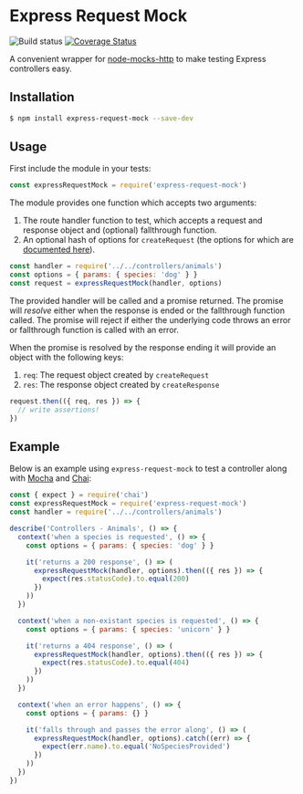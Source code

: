 # Express Request Mock

![Build status](https://api.travis-ci.org/i-like-robots/express-request-mock.png) [![Coverage Status](https://coveralls.io/repos/github/i-like-robots/express-request-mock/badge.svg?branch=master)](https://coveralls.io/github/i-like-robots/express-request-mock)

A convenient wrapper for [node-mocks-http][1] to make testing Express controllers easy.

## Installation

```sh
$ npm install express-request-mock --save-dev
```

## Usage

First include the module in your tests:

```js
const expressRequestMock = require('express-request-mock')
```

The module provides one function which accepts two arguments:

1. The route handler function to test, which accepts a request and response object and (optional) fallthrough function.
2. An optional hash of options for `createRequest` (the options for which are [documented here][2]).

```js
const handler = require('../../controllers/animals')
const options = { params: { species: 'dog' } }
const request = expressRequestMock(handler, options)
```

The provided handler will be called and a promise returned. The promise will _resolve_ either when the response is ended or the fallthrough function called. The promise will reject if either the underlying code throws an error or fallthrough function is called with an error.

When the promise is resolved by the response ending it will provide an object with the following keys:

1. `req`: The request object created by `createRequest`
2. `res`: The response object created by `createResponse`

```js
request.then(({ req, res }) => {
  // write assertions!
})
```

## Example

Below is an example using `express-request-mock` to test a controller along with [Mocha][4] and [Chai][5]:

```js
const { expect } = require('chai')
const expressRequestMock = require('express-request-mock')
const handler = require('../../controllers/animals')

describe('Controllers - Animals', () => {
  context('when a species is requested', () => {
    const options = { params: { species: 'dog' } }

    it('returns a 200 response', () => (
      expressRequestMock(handler, options).then(({ res }) => {
        expect(res.statusCode).to.equal(200)
      })
    ))
  })

  context('when a non-existant species is requested', () => {
    const options = { params: { species: 'unicorn' } }

    it('returns a 404 response', () => (
      expressRequestMock(handler, options).then(({ res }) => {
        expect(res.statusCode).to.equal(404)
      })
    ))
  })

  context('when an error happens', () => {
    const options = { params: {} }

    it('falls through and passes the error along', () => (
      expressRequestMock(handler, options).catch((err) => {
        expect(err.name).to.equal('NoSpeciesProvided')
      })
    ))
  })
})
```

[1]: https://github.com/howardabrams/node-mocks-http
[2]: https://github.com/howardabrams/node-mocks-http#createrequest
[3]: http://sinonjs.org/
[4]: https://mochajs.org/
[5]: http://chaijs.com/
